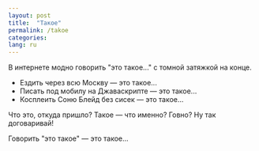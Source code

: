 ```yaml
---
layout: post
title:  "Такое"
permalink: /takoe
categories:
lang: ru
---
```


В интернете модно говорить "это такое..." с томной затяжкой на конце.

- Ездить через всю Москву — это такое...
- Писать под мобилу на Джаваскрипте — это такое...
- Косплеить Соню Блейд без сисек — это такое...

Что это, откуда пришло? Такое — что именно? Говно? Ну так договаривай!

Говорить "это такое" — это такое...
